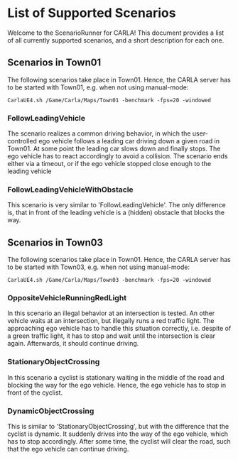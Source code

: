 # List of Supported Scenarios

Welcome to the ScenarioRunner for CARLA! This document provides a list of all
currently supported scenarios, and a short description for each one.

## Scenarios in Town01
The following scenarios take place in Town01. Hence, the CARLA server has to be
started with Town01, e.g. when not using manual-mode:
```
CarlaUE4.sh /Game/Carla/Maps/Town01 -benchmark -fps=20 -windowed
```

### FollowLeadingVehicle
The scenario realizes a common driving behavior, in which the user-controlled
ego vehicle follows a leading car driving down a given road in Town01. At some
point the leading car slows down and finally stops. The ego vehicle has to react
accordingly to avoid a collision. The scenario ends either via a timeout, or if
the ego vehicle stopped close enough to the leading vehicle

### FollowLeadingVehicleWithObstacle
This scenario is very similar to 'FollowLeadingVehicle'. The only difference is,
that in front of the leading vehicle is a (hidden) obstacle that blocks the way.


## Scenarios in Town03
The following scenarios take place in Town01. Hence, the CARLA server has to be
started with Town03, e.g. when not using manual-mode:
```
CarlaUE4.sh /Game/Carla/Maps/Town03 -benchmark -fps=20 -windowed
```

### OppositeVehicleRunningRedLight
In this scenario an illegal behavior at an intersection is tested. An other
vehicle waits at an intersection, but illegally runs a red traffic light. The
approaching ego vehicle has to handle this situation correctly, i.e. despite of
a green traffic light, it has to stop and wait until the intersection is clear
again. Afterwards, it should continue driving.

### StationaryObjectCrossing
In this scenario a cyclist is stationary waiting in the middle of the road and
blocking the way for the ego vehicle. Hence, the ego vehicle has to stop in
front of the cyclist.

### DynamicObjectCrossing
This is similar to 'StationaryObjectCrossing', but with the difference that the
cyclist is dynamic. It suddenly drives into the way of the ego vehicle, which
has to stop accordingly. After some time, the cyclist will clear the road, such
that the ego vehicle can continue driving.
